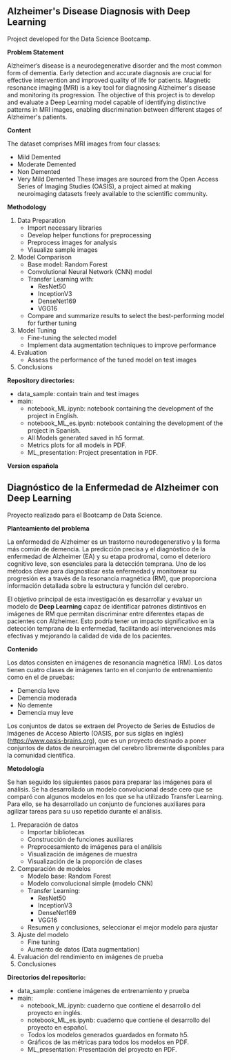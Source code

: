 ## Alzheimer's Disease Diagnosis with Deep Learning
Project developed for the Data Science Bootcamp.

**Problem Statement**

Alzheimer’s disease is a neurodegenerative disorder and the most common form of dementia. Early detection and accurate diagnosis are crucial for effective intervention and improved quality of life for patients. Magnetic resonance imaging (MRI) is a key tool for diagnosing Alzheimer's disease and monitoring its progression. The objective of this project is to develop and evaluate a Deep Learning model capable of identifying distinctive patterns in MRI images, enabling discrimination between different stages of Alzheimer's patients.

**Content**

The dataset comprises MRI images from four classes:
  + Mild Demented
  + Moderate Demented
  + Non Demented
  + Very Mild Demented
These images are sourced from the Open Access Series of Imaging Studies (OASIS), a project aimed at making neuroimaging datasets freely available to the scientific community.

**Methodology**

1. Data Preparation
    + Import necessary libraries
    + Develop helper functions for preprocessing
    + Preprocess images for analysis
    + Visualize sample images
2. Model Comparison
    + Base model: Random Forest
    + Convolutional Neural Network (CNN) model
    + Transfer Learning with:
      - ResNet50
      - InceptionV3
      -	DenseNet169
      -	VGG16
    + Compare and summarize results to select the best-performing model for further tuning
3. Model Tuning
    + Fine-tuning the selected model
    + Implement data augmentation techniques to improve performance
4. Evaluation
    + Assess the performance of the tuned model on test images
5. Conclusions

**Repository directories:**

-	data_sample: contain train and test images
-	main:
    -	notebook_ML.ipynb: notebook containing the development of the project in English.
    -	notebook_ML_es.ipynb: notebook containing the development of the project in Spanish.
    -	All Models generated saved in h5 format.
    -	Metrics plots for all models in PDF.
    -	ML_presentation: Project presentation in PDF.



______________Version española______________

## Diagnóstico de la Enfermedad de Alzheimer con Deep Learning

Proyecto realizado para el Bootcamp de Data Science.

**Planteamiento del problema**

La enfermedad de Alzheimer es un trastorno neurodegenerativo y la forma más común de demencia. La predicción precisa y el diagnóstico de la enfermedad de Alzheimer (EA) y su etapa prodromal, como el deterioro cognitivo leve, son esenciales para la detección temprana. Uno de los métodos clave para diagnosticar esta enfermedad y monitorear su progresión es a través de la resonancia magnética (RM), que proporciona información detallada sobre la estructura y función del cerebro.

El objetivo principal de esta investigación es desarrollar y evaluar un modelo de **Deep Learning** capaz de identificar patrones distintivos en imágenes de RM que permitan discriminar entre diferentes etapas de pacientes con Alzheimer. Esto podría tener un impacto significativo en la detección temprana de la enfermedad, facilitando así intervenciones más efectivas y mejorando la calidad de vida de los pacientes.

**Contenido**

Los datos consisten en imágenes de resonancia magnética (RM). Los datos tienen cuatro clases de imágenes tanto en el conjunto de entrenamiento como en el de pruebas:

- Demencia leve
- Demencia moderada
- No demente
- Demencia muy leve

Los conjuntos de datos se extraen del Proyecto de Series de Estudios de Imágenes de Acceso Abierto (OASIS, por sus siglas en inglés) (https://www.oasis-brains.org), que es un proyecto destinado a poner conjuntos de datos de neuroimagen del cerebro libremente disponibles para la comunidad científica.

**Metodología**

Se han seguido los siguientes pasos para preparar las imágenes para el análisis. Se ha desarrollado un modelo convolucional desde cero que se comparó con algunos modelos en los que se ha utilizado Transfer Learning. Para ello, se ha desarrollado un conjunto de funciones auxiliares para agilizar tareas para su uso repetido durante el análisis.

1. Preparación de datos
    + Importar bibliotecas
    + Construcción de funciones auxiliares
    + Preprocesamiento de imágenes para el análisis
    + Visualización de imágenes de muestra
    + Visualización de la proporción de clases
2. Comparación de modelos
    + Modelo base: Random Forest
    + Modelo convolucional simple (modelo CNN)
    + Transfer Learning:
        - ResNet50
        - InceptionV3
        - DenseNet169
        - VGG16
    + Resumen y conclusiones, seleccionar el mejor modelo para ajustar
3. Ajuste del modelo
    + Fine tuning
    + Aumento de datos (Data augmentation)
4. Evaluación del rendimiento en imágenes de prueba
5. Conclusiones

**Directorios del repositorio:**

- data_sample: contiene imágenes de entrenamiento y prueba
- main:
  - notebook_ML.ipynb: cuaderno que contiene el desarrollo del proyecto en inglés.
  - notebook_ML_es.ipynb: cuaderno que contiene el desarrollo del proyecto en español.
  - Todos los modelos generados guardados en formato h5.
  - Gráficos de las métricas para todos los modelos en PDF.
  - ML_presentation: Presentación del proyecto en PDF.
